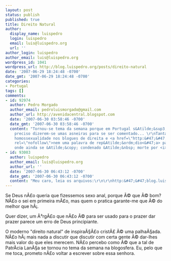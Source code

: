 ```yaml
---
layout: post
status: publish
published: true
title: Direito Natural
author:
  display_name: luispedro
  login: luispedro
  email: luis@luispedro.org
  url: ''
author_login: luispedro
author_email: luis@luispedro.org
wordpress_id: 1041
wordpress_url: http://blog.luispedro.org/posts/direito-natural
date: '2007-06-29 18:24:48 -0700'
date_gmt: '2007-06-29 18:24:48 -0700'
categories:
- Portugal
tags: []
comments:
- id: 92974
  author: Pedro Morgado
  author_email: pedroluismorgado@gmail.com
  author_url: http://avenidacentral.blogspot.com
  date: '2007-06-30 03:58:46 -0700'
  date_gmt: '2007-06-30 03:58:46 -0700'
  content: "Tornou-se tema da semana porque em Portugal s&Atilde;&sup3; &Atilde;&copy;
    preciso dizerem-se umas asneiras para se ser comentado... \r\nTanta conversa sobre
    homossexualidade nos blogues de direita e <a href=\"http:&#47;&#47;avenidacentral.blogspot.com&#47;2007&#47;06&#47;repugnante.html\"
    rel=\"nofollow\">nem uma palavra de rep&Atilde;&ordm;dio<&#47;a> para os 8 pa&Atilde;&shy;ses
    onde ainda se &Atilde;&copy; condenado &Atilde;&nbsp; morte por <i>actos homossexuais<&#47;i>&acirc;&euro;&brvbar;"
- id: 93003
  author: luispedro
  author_email: luis@luispedro.org
  author_url: ''
  date: '2007-06-30 06:43:12 -0700'
  date_gmt: '2007-06-30 06:43:12 -0700'
  content: "Meu caro, leia os arquivos:\r\n\r\nhttp:&#47;&#47;blog.luispedro.org&#47;posts&#47;19-de-julho"
---
```

<p>Se Deus n&Atilde;&pound;o queria que fizessemos sexo anal, porque &Atilde;&copy; que &Atilde;&copy; bom? N&Atilde;&pound;o o sei em primeira m&Atilde;&pound;o, mas quem o pratica garante-me que &Atilde;&copy; do melhor que h&Atilde;&iexcl;.
<p>Quer dizer, um &Atilde;&sup3;rg&Atilde;&pound;o que n&Atilde;&pound;o &Atilde;&copy; para ser usado para o prazer dar prazer parece um erro de Deus principiante.
<p>O moderno "direito natural" de inspira&Atilde;&sect;&Atilde;&pound;o crist&Atilde;&pound; &Atilde;&copy; uma palha&Atilde;&sect;ada. N&Atilde;&pound;o h&Atilde;&iexcl; mais nada a discutir que discutir com certa gente &Atilde;&copy; dar-lhes mais valor do que eles merecem. N&Atilde;&pound;o percebo como &Atilde;&copy; que a tal de Patr&Atilde;&shy;cia Lan&Atilde;&sect;a se tornou no tema da semana na blogosfera. Eu, pelo que me toca, prometo n&Atilde;&pound;o voltar a escrever sobre essa senhora.</p>
